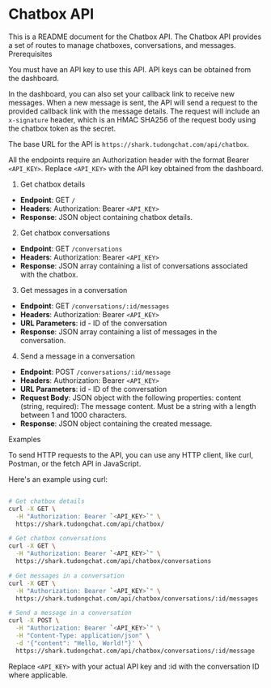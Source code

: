# Chatbox API

This is a README document for the Chatbox API. The Chatbox API provides a set of routes to manage chatboxes, conversations, and messages.
Prerequisites

You must have an API key to use this API. API keys can be obtained from the dashboard.

In the dashboard, you can also set your callback link to receive new messages. When a new message is sent, the API will send a request to the provided callback link with the message details. The request will include an `x-signature` header, which is an HMAC SHA256 of the request body using the chatbox token as the secret.

The base URL for the API is `https://shark.tudongchat.com/api/chatbox`.

All the endpoints require an Authorization header with the format Bearer `<API_KEY>`. Replace `<API_KEY>` with the API key obtained from the dashboard.

1. Get chatbox details

- **Endpoint**: GET `/`
- **Headers**: Authorization: Bearer `<API_KEY>`
- **Response**: JSON object containing chatbox details.

2. Get chatbox conversations

- **Endpoint**: GET `/conversations`
- **Headers**: Authorization: Bearer `<API_KEY>`
- **Response**: JSON array containing a list of conversations associated with the chatbox.

3. Get messages in a conversation

- **Endpoint**: GET `/conversations/:id/messages`
- **Headers**: Authorization: Bearer `<API_KEY>`
- **URL Parameters**: id - ID of the conversation
- **Response**: JSON array containing a list of messages in the conversation.

4. Send a message in a conversation

- **Endpoint**: POST `/conversations/:id/message`
- **Headers**: Authorization: Bearer `<API_KEY>`
- **URL Parameters**: id - ID of the conversation
- **Request Body**: JSON object with the following properties:
      content (string, required): The message content. Must be a string with a length between 1 and 1000 characters.
- **Response**: JSON object containing the created message.

Examples

To send HTTP requests to the API, you can use any HTTP client, like curl, Postman, or the fetch API in JavaScript.

Here's an example using curl:

```bash

# Get chatbox details
curl -X GET \
  -H "Authorization: Bearer `<API_KEY>`" \
  https://shark.tudongchat.com/api/chatbox/

# Get chatbox conversations
curl -X GET \
  -H "Authorization: Bearer `<API_KEY>`" \
  https://shark.tudongchat.com/api/chatbox/conversations

# Get messages in a conversation
curl -X GET \
  -H "Authorization: Bearer `<API_KEY>`" \
  https://shark.tudongchat.com/api/chatbox/conversations/:id/messages

# Send a message in a conversation
curl -X POST \
  -H "Authorization: Bearer `<API_KEY>`" \
  -H "Content-Type: application/json" \
  -d '{"content": "Hello, World!"}' \
  https://shark.tudongchat.com/api/chatbox/conversations/:id/message
```

Replace `<API_KEY>` with your actual API key and :id with the conversation ID where applicable.
